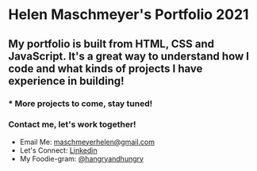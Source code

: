 # Helen Maschmeyer's Portfolio 2021

## My portfolio is built from HTML, CSS and JavaScript. It's a great way to understand how I code and what kinds of projects I have experience in building! 

### * More projects to come, stay tuned!

### Contact me, let's work together! 
* Email Me: maschmeyerhelen@gmail.com
* Let's Connect: [Linkedin](https://www.linkedin.com/in/helen-maschmeyer-7275088a/)
* My Foodie-gram: [@hangryandhungry](https://www.instagram.com/hangryandhungry/)